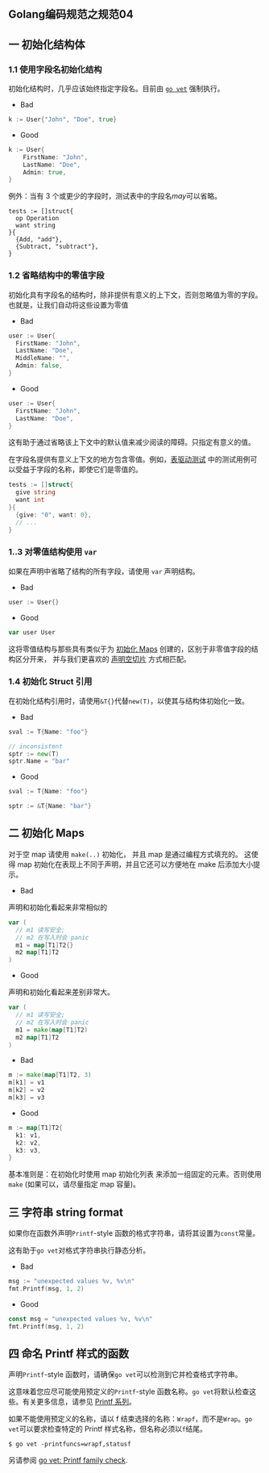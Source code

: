## Golang编码规范之规范04

## 一 初始化结构体

### 1.1 使用字段名初始化结构

初始化结构时，几乎应该始终指定字段名。目前由 [`go vet`](https://golang.org/cmd/vet/) 强制执行。

- Bad

```go
k := User{"John", "Doe", true}
```

- Good

```go
k := User{
    FirstName: "John",
    LastName: "Doe",
    Admin: true,
}
```

例外：当有 3 个或更少的字段时，测试表中的字段名*may*可以省略。

```
tests := []struct{
  op Operation
  want string
}{
  {Add, "add"},
  {Subtract, "subtract"},
}
```

### 1.2 省略结构中的零值字段

初始化具有字段名的结构时，除非提供有意义的上下文，否则忽略值为零的字段。 也就是，让我们自动将这些设置为零值

- Bad

```go
user := User{
  FirstName: "John",
  LastName: "Doe",
  MiddleName: "",
  Admin: false,
}
```

- Good

```go
user := User{
  FirstName: "John",
  LastName: "Doe",
}
```

这有助于通过省略该上下文中的默认值来减少阅读的障碍。只指定有意义的值。

在字段名提供有意义上下文的地方包含零值。例如，[表驱动测试](https://github.com/xxjwxc/uber_go_guide_cn#表驱动测试) 中的测试用例可以受益于字段的名称，即使它们是零值的。

```go
tests := []struct{
  give string
  want int
}{
  {give: "0", want: 0},
  // ...
}
```

### 1..3 对零值结构使用 `var`

如果在声明中省略了结构的所有字段，请使用 `var` 声明结构。

- Bad

```go
user := User{}
```

- Good

```go
var user User
```

这将零值结构与那些具有类似于为 [初始化 Maps](https://github.com/xxjwxc/uber_go_guide_cn#初始化-maps) 创建的，区别于非零值字段的结构区分开来， 并与我们更喜欢的 [声明空切片](https://github.com/golang/go/wiki/CodeReviewComments#declaring-empty-slices) 方式相匹配。

### 1.4 初始化 Struct 引用

在初始化结构引用时，请使用`&T{}`代替`new(T)`，以使其与结构体初始化一致。

- Bad

```go
sval := T{Name: "foo"}

// inconsistent
sptr := new(T)
sptr.Name = "bar"
```

- Good

```go
sval := T{Name: "foo"}

sptr := &T{Name: "bar"}
```

## 二 初始化 Maps

对于空 map 请使用 `make(..)` 初始化， 并且 map 是通过编程方式填充的。 这使得 map 初始化在表现上不同于声明，并且它还可以方便地在 make 后添加大小提示。

- Bad

声明和初始化看起来非常相似的

```go
var (
  // m1 读写安全;
  // m2 在写入时会 panic
  m1 = map[T1]T2{}
  m2 map[T1]T2
)
```

- Good

声明和初始化看起来差别非常大。

```go
var (
  // m1 读写安全;
  // m2 在写入时会 panic
  m1 = make(map[T1]T2)
  m2 map[T1]T2
)
```



- Bad

```go
m := make(map[T1]T2, 3)
m[k1] = v1
m[k2] = v2
m[k3] = v3
```

- Good

```go
m := map[T1]T2{
  k1: v1,
  k2: v2,
  k3: v3,
}
```

基本准则是：在初始化时使用 map 初始化列表 来添加一组固定的元素。否则使用 `make` (如果可以，请尽量指定 map 容量)。

## 三 字符串 string format

如果你在函数外声明`Printf`-style 函数的格式字符串，请将其设置为`const`常量。

这有助于`go vet`对格式字符串执行静态分析。

- Bad

```go
msg := "unexpected values %v, %v\n"
fmt.Printf(msg, 1, 2)
```

- Good

```go
const msg = "unexpected values %v, %v\n"
fmt.Printf(msg, 1, 2)
```

## 四 命名 Printf 样式的函数

声明`Printf`-style 函数时，请确保`go vet`可以检测到它并检查格式字符串。

这意味着您应尽可能使用预定义的`Printf`-style 函数名称。`go vet`将默认检查这些。有关更多信息，请参见 [Printf 系列](https://golang.org/cmd/vet/#hdr-Printf_family)。

如果不能使用预定义的名称，请以 f 结束选择的名称：`Wrapf`，而不是`Wrap`。`go vet`可以要求检查特定的 Printf 样式名称，但名称必须以`f`结尾。

```
$ go vet -printfuncs=wrapf,statusf
```

另请参阅 [go vet: Printf family check](https://kuzminva.wordpress.com/2017/11/07/go-vet-printf-family-check/).





